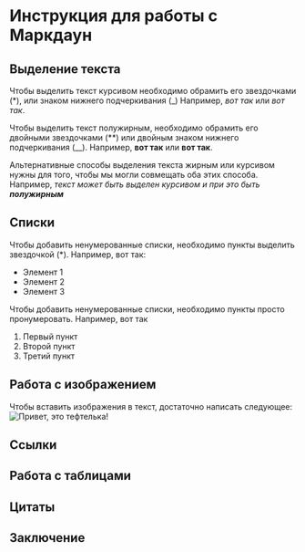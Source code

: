 # Инструкция для работы с Маркдаун

## Выделение текста
Чтобы выделить текст курсивом необходимо обрамить его звездочками (*), или знаком нижнего подчеркивания (_) Например, *вот так* или _вот так_.

Чтобы выделить текст полужирным, необходимо обрамить его двойными звездочками (**) или двойным знаком нижнего подчеркивания (__). Например, **вот так** или __вот так__.

Альтернативные способы выделения текста жирным или курсивом нужны для того, чтобы мы могли совмещать оба этих способа. Например, _текст может быть выделен курсивом и при это быть **полужирным**_

## Списки
Чтобы добавить ненумерованные списки, необходимо пункты выделить звездочкой (*).
Например, вот так:
* Элемент 1
* Элемент 2
* Элемент 3

Чтобы добавить ненумерованные списки, необходимо пункты просто пронумеровать. 
Например, вот так
1. Первый пункт
2. Второй пункт
3. Третий пункт

## Работа с изображением
Чтобы вставить изображения в текст, достаточно написать следующее:
![Привет, это тефтелька!](teftelka.jpg)
## Ссылки

## Работа с таблицами

## Цитаты

## Заключение